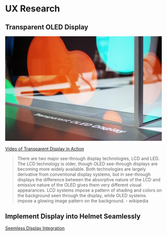 # UX Research

## Transparent OLED Display

<kbd>
   <img src="images/TransparentOLED.jpg">
 </kbd>

[Video of Transparent Display in Action](https://www.youtube.com/watch?time_continue=111&v=_lT-YdomsIE&feature=emb_logo)

> There are two major see-through display technologies, LCD and LED. The LCD technology is older, though OLED see-through displays are becoming more widely available. Both technologies are largely derivative from conventional display systems, but in see-through displays the difference between the absorptive nature of the LCD and emissive nature of the OLED gives them very different visual appearances. LCD systems impose a pattern of shading and colors on the background seen through the display, while OLED systems impose a glowing image pattern on the background. - wikipedia

## Implement Display into Helmet Seamlessly
[Seemless Display Integration](images/Seamless.jpg)
